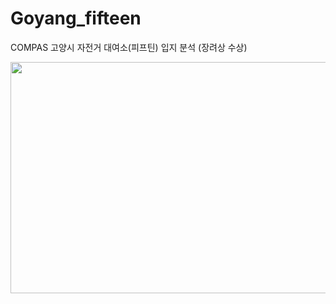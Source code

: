 # Goyang_fifteen
COMPAS 고양시 자전거 대여소(피프틴) 입지 분석 (장려상 수상)

<img src=https://user-images.githubusercontent.com/48719168/111165057-f6390580-85e1-11eb-9000-25b8f7ace710.jpg  width="700" height="370">


